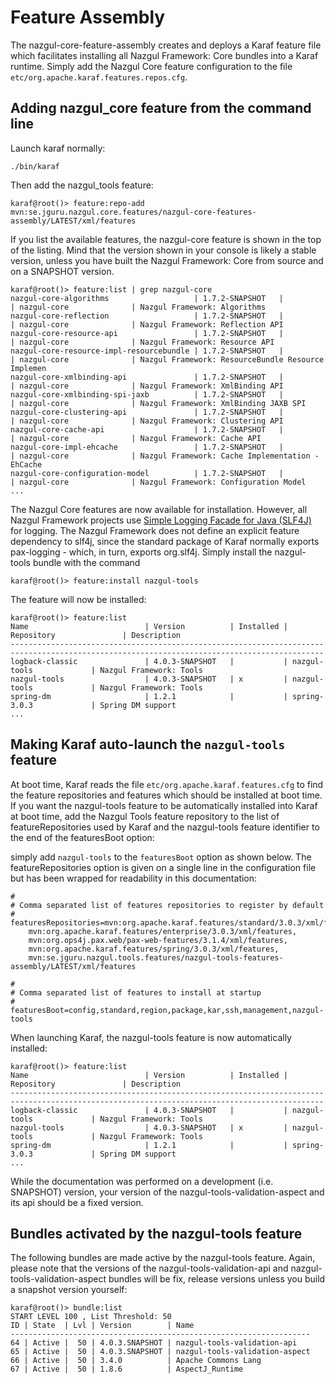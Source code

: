 # Feature Assembly

The nazgul-core-feature-assembly creates and deploys a Karaf feature file which facilitates installing
all Nazgul Framework: Core bundles into a Karaf runtime. Simply add the Nazgul Core feature configuration
to the file `etc/org.apache.karaf.features.repos.cfg`.

## Adding nazgul_core feature from the command line

Launch karaf normally:

    ./bin/karaf
    
Then add the nazgul_tools feature:

    karaf@root()> feature:repo-add mvn:se.jguru.nazgul.core.features/nazgul-core-features-assembly/LATEST/xml/features

If you list the available features, the nazgul-core feature is shown in the top of the listing. Mind that 
the version shown in your console is likely a stable version, unless you have built the Nazgul Framework: Core from 
source and on a SNAPSHOT version.

    karaf@root()> feature:list | grep nazgul-core
    nazgul-core-algorithms                   | 1.7.2-SNAPSHOT   |           | nazgul-core              | Nazgul Framework: Algorithms
    nazgul-core-reflection                   | 1.7.2-SNAPSHOT   |           | nazgul-core              | Nazgul Framework: Reflection API
    nazgul-core-resource-api                 | 1.7.2-SNAPSHOT   |           | nazgul-core              | Nazgul Framework: Resource API
    nazgul-core-resource-impl-resourcebundle | 1.7.2-SNAPSHOT   |           | nazgul-core              | Nazgul Framework: ResourceBundle Resource Implemen
    nazgul-core-xmlbinding-api               | 1.7.2-SNAPSHOT   |           | nazgul-core              | Nazgul Framework: XmlBinding API
    nazgul-core-xmlbinding-spi-jaxb          | 1.7.2-SNAPSHOT   |           | nazgul-core              | Nazgul Framework: XmlBinding JAXB SPI
    nazgul-core-clustering-api               | 1.7.2-SNAPSHOT   |           | nazgul-core              | Nazgul Framework: Clustering API
    nazgul-core-cache-api                    | 1.7.2-SNAPSHOT   |           | nazgul-core              | Nazgul Framework: Cache API
    nazgul-core-impl-ehcache                 | 1.7.2-SNAPSHOT   |           | nazgul-core              | Nazgul Framework: Cache Implementation - EhCache
    nazgul-core-configuration-model          | 1.7.2-SNAPSHOT   |           | nazgul-core              | Nazgul Framework: Configuration Model
    ...

The Nazgul Core features are now available for installation. However, all Nazgul Framework projects use 
[Simple Logging Facade for Java (SLF4J)](http://www.slf4j.org) for logging. The Nazgul Framework does not define an 
explicit feature dependency to slf4j, since the standard package of Karaf normally exports pax-logging - which, in turn,
exports org.slf4j. Simply install the nazgul-tools bundle with the command

    karaf@root()> feature:install nazgul-tools
    
The feature will now be installed:
    
    karaf@root()> feature:list
    Name                          | Version          | Installed | Repository               | Description
    --------------------------------------------------------------------------------------------------------------------------------------------
    logback-classic               | 4.0.3-SNAPSHOT   |           | nazgul-tools             | Nazgul Framework: Tools
    nazgul-tools                  | 4.0.3-SNAPSHOT   | x         | nazgul-tools             | Nazgul Framework: Tools
    spring-dm                     | 1.2.1            |           | spring-3.0.3             | Spring DM support
    ...
    
## Making Karaf auto-launch the `nazgul-tools` feature

At boot time, Karaf reads the file `etc/org.apache.karaf.features.cfg` to find the feature repositories and features
which should be installed at boot time. If you want the nazgul-tools feature to be automatically installed into Karaf
at boot time, add the Nazgul Tools feature repository to the list of featureRepositories used by Karaf and the 
nazgul-tools feature identifier to the end of the featuresBoot option:  

simply add `nazgul-tools` to the `featuresBoot` option as shown below. The featureRepositories option is given on a 
single line in the configuration file but has been wrapped for readability in this documentation:
 
    #
    # Comma separated list of features repositories to register by default
    #
    featuresRepositories=mvn:org.apache.karaf.features/standard/3.0.3/xml/features,
        mvn:org.apache.karaf.features/enterprise/3.0.3/xml/features,
        mvn:org.ops4j.pax.web/pax-web-features/3.1.4/xml/features,
        mvn:org.apache.karaf.features/spring/3.0.3/xml/features,
        mvn:se.jguru.nazgul.tools.features/nazgul-tools-features-assembly/LATEST/xml/features
    
    #
    # Comma separated list of features to install at startup
    #
    featuresBoot=config,standard,region,package,kar,ssh,management,nazgul-tools
    
When launching Karaf, the nazgul-tools feature is now automatically installed:
    
    karaf@root()> feature:list
    Name                          | Version          | Installed | Repository               | Description
    --------------------------------------------------------------------------------------------------------------------------------------------
    logback-classic               | 4.0.3-SNAPSHOT   |           | nazgul-tools             | Nazgul Framework: Tools
    nazgul-tools                  | 4.0.3-SNAPSHOT   | x         | nazgul-tools             | Nazgul Framework: Tools
    spring-dm                     | 1.2.1            |           | spring-3.0.3             | Spring DM support
    ...

While the documentation was performed on a development (i.e. SNAPSHOT) version, your version of the
nazgul-tools-validation-aspect and its api should be a fixed version.

## Bundles activated by the nazgul-tools feature

The following bundles are made active by the nazgul-tools feature. Again, please note that the versions of the 
nazgul-tools-validation-api and nazgul-tools-validation-aspect bundles will be fix, release versions unless you
build a snapshot version yourself:

    karaf@root()> bundle:list
    START LEVEL 100 , List Threshold: 50
    ID | State  | Lvl | Version        | Name
    -------------------------------------------------------------------
    64 | Active |  50 | 4.0.3.SNAPSHOT | nazgul-tools-validation-api
    65 | Active |  50 | 4.0.3.SNAPSHOT | nazgul-tools-validation-aspect
    66 | Active |  50 | 3.4.0          | Apache Commons Lang
    67 | Active |  50 | 1.8.6          | AspectJ_Runtime
    
    